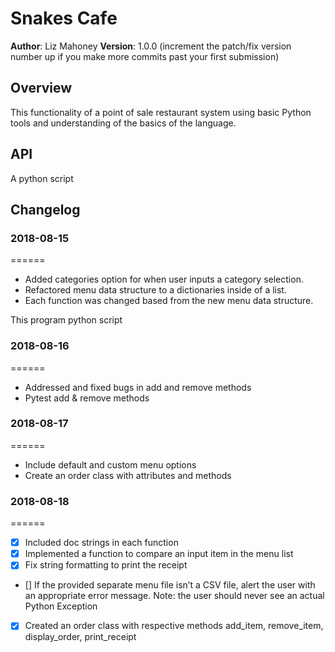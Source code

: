 # Snakes Cafe
**Author**: Liz Mahoney
**Version**: 1.0.0 (increment the patch/fix version number up if you make more commits past your first submission)

## Overview
<!-- Provide a high level overview of what this application is and why you are building it, beyond the fact that it's an assignment for a Code Fellows 401 class. (i.e. What's your problem domain?) -->
This functionality of a point of sale restaurant system using basic Python tools and understanding of the basics of the language.


## API
 A python script


## Changelog

### 2018-08-15
======

- Added categories option for when user inputs a category selection.
- Refactored menu data structure to a dictionaries inside of a list.
- Each function was changed based from the new menu data structure.

This program python script

### 2018-08-16
======
- Addressed and fixed bugs in add and remove methods
- Pytest add & remove methods

### 2018-08-17
======
- Include default and custom menu options
- Create an order class with attributes and methods

### 2018-08-18
======
- [x] Included doc strings in each function
- [x] Implemented a function  to compare an input item in the menu list
- [x] Fix string formatting to print the receipt
- [] If the provided separate menu file isn’t a CSV file, alert the user with an appropriate error message. Note: the user should never see an actual Python Exception
- [x] Created an order class with respective methods add_item, remove_item, display_order, print_receipt

